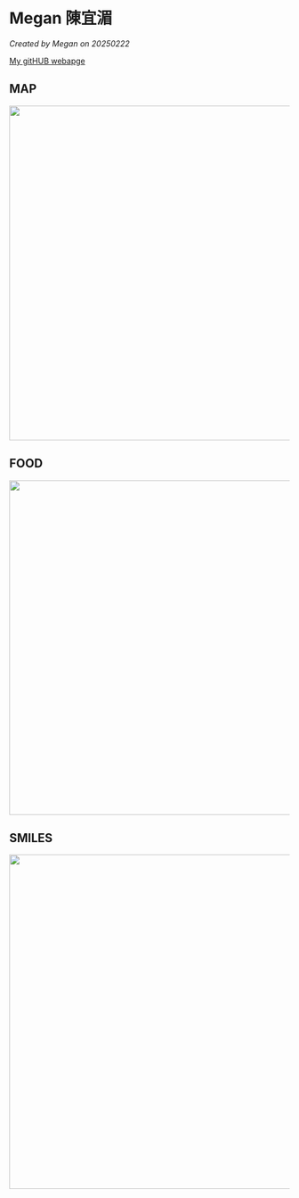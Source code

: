 
# Megan 陳宜湄

*Created by Megan on 20250222*

[My gitHUB webapge](https://github.com/11mei) 

## MAP
<img width="600" src="https://github.com/user-attachments/assets/7f140e23-b766-4880-ad18-60959e6f62a9" />


## FOOD
<img width="600" src="https://github.com/user-attachments/assets/e9c3418d-2685-48cb-a9f8-2161c55ca451" />

## SMILES
<img width="600" src="https://github.com/user-attachments/assets/9fd0910a-a61a-4574-aa3b-fd157c9c640b" />

